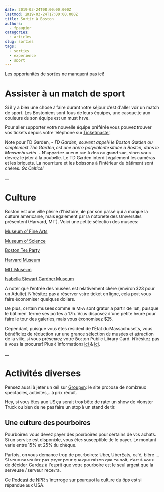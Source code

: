 ```yaml
---
date: 2019-03-24T08:00:00.000Z
lastmod: 2019-03-24T17:00:00.000Z
title: Sortir à Boston
authors:
  - fpaupier
categories:
  - articles
slug: sorties
tags:
  - sorties
  - experience
  - sport
---
```

Les opportunités de sorties ne manquent pas ici!

# Assister à un match de sport

Si il y a bien une chose à faire durant votre séjour c'est d'aller voir un match de sport. Les Bostoniens sont fous de leurs équipes, une casquette aux couleurs de son équipe est un must have. 

Pour aller supporter votre nouvelle équipe préférée vous pouvez trouver vos tickets depuis votre téléphone sur [Ticketmaster](https://www.ticketmaster.com/mobile). 

Note pour TD Garden, - _TD Garden, souvent appelé le Boston Garden ou simplement The Garden, est une arène polyvalente située à Boston, dans le Massachusetts._ - N'apportez aucun sac à dos ou grand sac, sinon vous devrez le jeter à la poubelle. Le TD Garden interdit également les caméras et les briquets. La nourriture et les boissons à l'intérieur du bâtiment sont chères. _Go Celtics!_

__

# Culture

Boston est une ville pleine d'histoire, de par son passé qui a marqué la culture américaine, mais également par la notoriété des Universités présentent (Harvard, MIT). Voici une petite sélection des musées:



[Museum of Fine Arts](https://www.mfa.org/)

[Museum of Science](https://www.mos.org/)

[Boston Tea Party](https://www.bostonteapartyship.com/)

[Harvard Museum](https://hmnh.harvard.edu/plan-your-visit)

[MIT Museum](https://mitmuseum.mit.edu/)

[Isabella Stewart Gardner Museum](https://www.gardnermuseum.org/)



A noter que l’entrée des musées est relativement chère (environ $23 pour un Adulte). N’hésitez pas à réserver votre ticket en ligne, cela peut vous faire économiser quelques dollars.

De plus, certain musées comme le MFA sont gratuit à partir de 16h, puisque le bâtiment ferme ses portes a 17h. Vous disposez d'une petite heure pour faire le tour des galeries, mais vous économisez $25.

Cependant, puisque vous êtes résident de l’État du Massachusetts, vous bénéficiez de réduction sur une grande sélection de musées et attraction de la ville, si vous présentez votre Boston Public Library Card. N’hésitez pas à vous la procurer! Plus d'informations [ici ](https://www.bpl.org/faq/getting-a-library-card/#getting-a-library-card)& [ici](https://bostononbudget.com/free-and-discount-museum-passes-through-the-boston-public-library/).

__

# Activités diverses

Pensez aussi à jeter un œil sur [Groupon](https://www.groupon.com/browse/boston): le site propose de nombreux spectacles, activités,.. à prix réduit. 

Hey, si vous êtes aux US ça serait trop bête de rater un show de Monster Truck ou bien de ne pas faire un stop à un stand de tir.

## Une culture des pourboires

Pourboires: vous devez payer des pourboires pour certains de vos achats. Si un service est disponible, vous êtes susceptible de le payer. Le montant varie entre 15% et 25% du chèque.

 Parfois, on vous demande trop de pourboires: Uber, UberEats, café, bière ... Si vous ne voulez pas payer pour quelque raison que ce soit, c’est à vous de décider. Gardez à l'esprit que votre pourboire est le seul argent que la serveuse / serveur recevra. 

Ce [Podcast de NPR](https://www.npr.org/sections/money/2019/02/20/696426869/why-americans-can-t-quit-tipping) s'interroge sur pourquoi la culture du _tips_ est si répandue aux USA.
